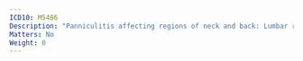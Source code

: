 ```yaml
---
ICD10: M5406
Description: "Panniculitis affecting regions of neck and back: Lumbar region"
Matters: No
Weight: 0
---
```


